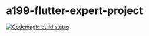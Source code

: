 # a199-flutter-expert-project


[![Codemagic build status](https://api.codemagic.io/apps/6263c997eb4a9a040b003498/6263c997eb4a9a040b003497/status_badge.svg)](https://codemagic.io/apps/6263c997eb4a9a040b003498/6263c997eb4a9a040b003497/latest_build)